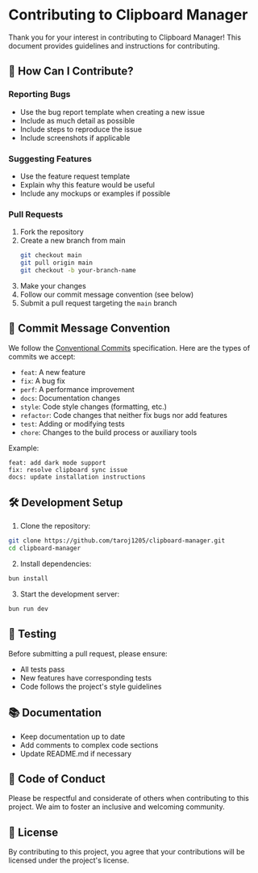 # Contributing to Clipboard Manager

Thank you for your interest in contributing to Clipboard Manager! This document provides guidelines and instructions for contributing.

## 🎯 How Can I Contribute?

### Reporting Bugs

- Use the bug report template when creating a new issue
- Include as much detail as possible
- Include steps to reproduce the issue
- Include screenshots if applicable

### Suggesting Features

- Use the feature request template
- Explain why this feature would be useful
- Include any mockups or examples if possible

### Pull Requests

1. Fork the repository
2. Create a new branch from main
   ```bash
   git checkout main
   git pull origin main
   git checkout -b your-branch-name
   ```
3. Make your changes
4. Follow our commit message convention (see below)
5. Submit a pull request targeting the `main` branch

## 📝 Commit Message Convention

We follow the [Conventional Commits](https://www.conventionalcommits.org/) specification. Here are the types of commits we accept:

- `feat`: A new feature
- `fix`: A bug fix
- `perf`: A performance improvement
- `docs`: Documentation changes
- `style`: Code style changes (formatting, etc.)
- `refactor`: Code changes that neither fix bugs nor add features
- `test`: Adding or modifying tests
- `chore`: Changes to the build process or auxiliary tools

Example:

```
feat: add dark mode support
fix: resolve clipboard sync issue
docs: update installation instructions
```

## 🛠 Development Setup

1. Clone the repository:

```bash
git clone https://github.com/taroj1205/clipboard-manager.git
cd clipboard-manager
```

2. Install dependencies:

```bash
bun install
```

3. Start the development server:

```bash
bun run dev
```

## 🧪 Testing

Before submitting a pull request, please ensure:

- All tests pass
- New features have corresponding tests
- Code follows the project's style guidelines

## 📚 Documentation

- Keep documentation up to date
- Add comments to complex code sections
- Update README.md if necessary

## 🤝 Code of Conduct

Please be respectful and considerate of others when contributing to this project. We aim to foster an inclusive and welcoming community.

## 📝 License

By contributing to this project, you agree that your contributions will be licensed under the project's license.
